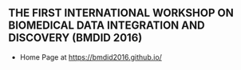 ## THE FIRST INTERNATIONAL WORKSHOP ON BIOMEDICAL DATA INTEGRATION AND DISCOVERY (BMDID 2016)
* Home Page at https://bmdid2016.github.io/
